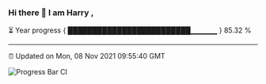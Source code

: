 ### Hi there 👋 I am Harry , 

⏳ Year progress { █████████████████████████▁▁▁▁▁ } 85.32 %

---

⏰ Updated on Mon, 08 Nov 2021 09:55:40 GMT

![Progress Bar CI](https://github.com/duykhang68/duykhang68/workflows/Progress%20Bar%20CI/badge.svg)
